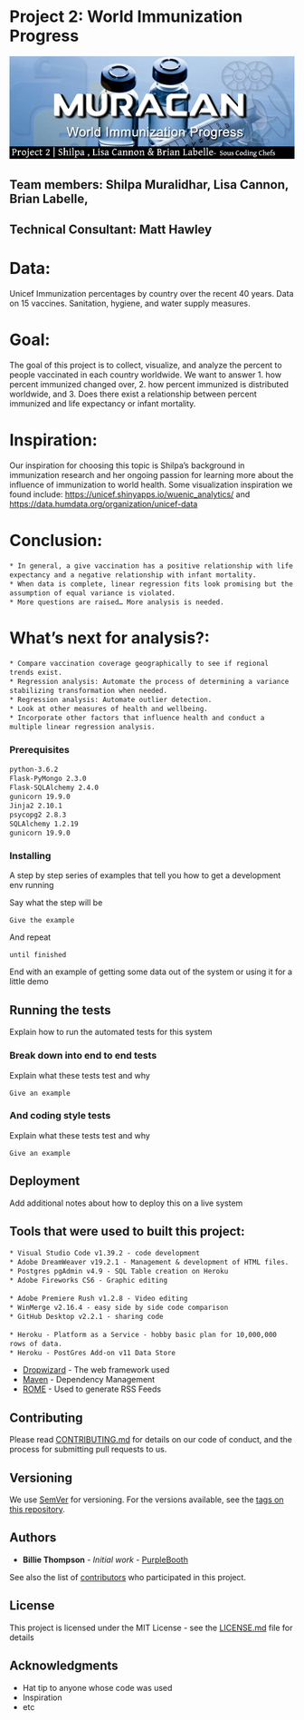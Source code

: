 # Project 2: World Immunization Progress

![Muracan](images/rice-cookers-project2.jpg)


## Team members: Shilpa Muralidhar, Lisa Cannon, Brian Labelle, 
## Technical Consultant: Matt Hawley

# Data:
Unicef Immunization percentages by country over the recent 40 years. Data on 15 vaccines. Sanitation, hygiene, and water supply measures.

# Goal:
The goal of this project is to collect, visualize, and analyze the percent to people vaccinated in each country worldwide. We want to answer 1. how percent immunized changed over, 2. how percent immunized is distributed worldwide, and 3. Does there exist a relationship between percent immunized and life expectancy or infant mortality.

# Inspiration:
Our inspiration for choosing this topic is Shilpa’s background in immunization research and her ongoing passion for learning more about the influence of immunization to world health. Some visualization inspiration we found include:
https://unicef.shinyapps.io/wuenic_analytics/ and https://data.humdata.org/organization/unicef-data


# Conclusion:
```
* In general, a give vaccination has a positive relationship with life expectancy and a negative relationship with infant mortality.
* When data is complete, linear regression fits look promising but the assumption of equal variance is violated.
* More questions are raised… More analysis is needed.
```

# What’s next for analysis?:
```
* Compare vaccination coverage geographically to see if regional trends exist.
* Regression analysis: Automate the process of determining a variance stabilizing transformation when needed.
* Regression analysis: Automate outlier detection.
* Look at other measures of health and wellbeing.
* Incorporate other factors that influence health and conduct a multiple linear regression analysis.

```

### Prerequisites

```
python-3.6.2
Flask-PyMongo 2.3.0
Flask-SQLAlchemy 2.4.0
gunicorn 19.9.0
Jinja2 2.10.1
psycopg2 2.8.3
SQLAlchemy 1.2.19
gunicorn 19.9.0
```

### Installing

A step by step series of examples that tell you how to get a development env running

Say what the step will be

```
Give the example
```

And repeat

```
until finished
```

End with an example of getting some data out of the system or using it for a little demo

## Running the tests

Explain how to run the automated tests for this system

### Break down into end to end tests

Explain what these tests test and why

```
Give an example
```

### And coding style tests

Explain what these tests test and why

```
Give an example
```

## Deployment

Add additional notes about how to deploy this on a live system

## Tools that were used to built this project:
```
* Visual Studio Code v1.39.2 - code development
* Adobe DreamWeaver v19.2.1 - Management & development of HTML files.
* Postgres pgAdmin v4.9 - SQL Table creation on Heroku
* Adobe Fireworks CS6 - Graphic editing

* Adobe Premiere Rush v1.2.8 - Video editing
* WinMerge v2.16.4 - easy side by side code comparison
* GitHub Desktop v2.2.1 - sharing code

* Heroku - Platform as a Service - hobby basic plan for 10,000,000 rows of data.
* Heroku - PostGres Add-on v11 Data Store
```











* [Dropwizard](http://www.dropwizard.io/1.0.2/docs/) - The web framework used
* [Maven](https://maven.apache.org/) - Dependency Management
* [ROME](https://rometools.github.io/rome/) - Used to generate RSS Feeds

## Contributing

Please read [CONTRIBUTING.md](https://gist.github.com/PurpleBooth/b24679402957c63ec426) for details on our code of conduct, and the process for submitting pull requests to us.

## Versioning

We use [SemVer](http://semver.org/) for versioning. For the versions available, see the [tags on this repository](https://github.com/your/project/tags). 

## Authors

* **Billie Thompson** - *Initial work* - [PurpleBooth](https://github.com/PurpleBooth)

See also the list of [contributors](https://github.com/your/project/contributors) who participated in this project.

## License

This project is licensed under the MIT License - see the [LICENSE.md](LICENSE.md) file for details

## Acknowledgments

* Hat tip to anyone whose code was used
* Inspiration
* etc


